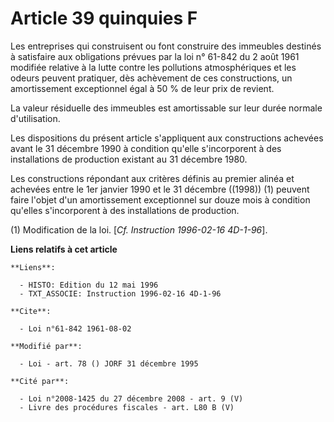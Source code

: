 # Article 39 quinquies F

Les entreprises qui construisent ou font construire des immeubles destinés à satisfaire aux obligations prévues par la loi n°
61-842 du 2 août 1961 modifiée relative à la lutte contre les pollutions atmosphériques et les odeurs peuvent pratiquer, dès
achèvement de ces constructions, un amortissement exceptionnel égal à 50 % de leur prix de revient.

La valeur résiduelle des immeubles est amortissable sur leur durée normale d'utilisation.

Les dispositions du présent article s'appliquent aux constructions achevées avant le 31 décembre 1990 à condition qu'elle
s'incorporent à des installations de production existant au 31 décembre 1980.

Les constructions répondant aux critères définis au premier alinéa et achevées entre le 1er janvier 1990 et le 31 décembre
((1998)) (1) peuvent faire l'objet d'un amortissement exceptionnel sur douze mois à condition qu'elles s'incorporent à des
installations de production.

(1) Modification de la loi. [*Cf. Instruction 1996-02-16 4D-1-96*].

**Liens relatifs à cet article**

	**Liens**:

	  - HISTO: Edition du 12 mai 1996
	  - TXT_ASSOCIE: Instruction 1996-02-16 4D-1-96

	**Cite**:

	  - Loi n°61-842 1961-08-02

	**Modifié par**:

	  - Loi - art. 78 () JORF 31 décembre 1995

	**Cité par**:

	  - Loi n°2008-1425 du 27 décembre 2008 - art. 9 (V)
	  - Livre des procédures fiscales - art. L80 B (V)
